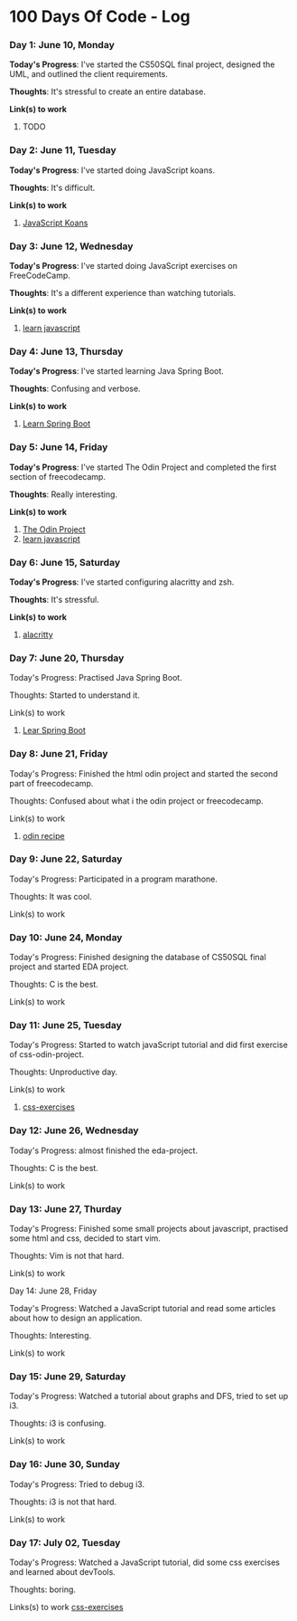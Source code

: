 # 100 Days Of Code - Log

### Day 1: June 10, Monday

**Today's Progress**: I've started the CS50SQL final project, designed the UML, and outlined the client requirements.

**Thoughts**: It's stressful to create an entire database.

**Link(s) to work**
1. TODO

### Day 2: June 11, Tuesday

**Today's Progress**: I've started doing JavaScript koans.

**Thoughts**: It's difficult.

**Link(s) to work**
1. [JavaScript Koans](https://github.com/mrdavidlaing/javascript-koans/tree/master)

### Day 3: June 12, Wednesday

**Today's Progress**: I've started doing JavaScript exercises on FreeCodeCamp.

**Thoughts**: It's a different experience than watching tutorials.

**Link(s) to work**
1. [learn javascript](https://www.freecodecamp.org/learn/javascript-algorithms-and-data-structures-v8/)

### Day 4: June 13, Thursday

**Today's Progress**: I've started learning Java Spring Boot.

**Thoughts**: Confusing and verbose.

**Link(s) to work**
1. [Learn Spring Boot](https://dio.me/)

### Day 5: June 14, Friday

**Today's Progress**: I've started The Odin Project and completed the first section of freecodecamp.

**Thoughts**: Really interesting.

**Link(s) to work**
1. [The Odin Project](https://www.theodinproject.com/)
2. [learn javascript](https://www.freecodecamp.org/learn/javascript-algorithms-and-data-structures-v8/)

### Day 6: June 15, Saturday 

**Today's Progress**: I've started configuring alacritty and zsh.

**Thoughts**: It's stressful.

**Link(s) to work**
1. [alacritty](https://alacritty.org)

### Day 7: June 20, Thursday 

Today's Progress: Practised Java Spring Boot.

Thoughts: Started to understand it.

Link(s) to work
1. [Lear Spring Boot](https://dio.me/)

### Day 8: June 21, Friday

Today's Progress: Finished the html odin project and started the second part of freecodecamp.

Thoughts: Confused about what i the odin project or freecodecamp.

Link(s) to work
1. [odin recipe](https://github.com/gcxz7/odin-recipes) 

### Day 9: June 22, Saturday

Today's Progress: Participated in a program marathone.

Thoughts: It was cool.

Link(s) to work

### Day 10: June 24, Monday

Today's Progress: Finished designing the database of CS50SQL final project and started EDA project.

Thoughts: C is the best.

Link(s) to work

### Day 11: June 25, Tuesday

Today's Progress: Started to watch javaScript tutorial and did first exercise of css-odin-project.

Thoughts: Unproductive day.

Link(s) to work 

1. [css-exercises](https://github.com/gcxz7/css-exercises)

### Day 12: June 26, Wednesday 

Today's Progress: almost finished the eda-project.

Thoughts: C is the best.

Link(s) to work

### Day 13: June 27, Thurday 

Today's Progress: Finished some small projects about javascript, practised some html and css, decided to start vim.

Thoughts: Vim is not that hard.

Link(s) to work 

Day 14: June 28, Friday

Today's Progress: Watched a JavaScript tutorial and read some articles about how to design an application.

Thoughts: Interesting.

Link(s) to work
### Day 15: June 29, Saturday

Today's Progress: Watched a tutorial about graphs and DFS, tried to set up i3.

Thoughts: i3 is confusing.

Link(s) to work

### Day 16: June 30, Sunday

Today's Progress: Tried to debug i3.

Thoughts: i3 is not that hard.

Link(s) to work

### Day 17: July 02, Tuesday

Today's Progress: Watched a JavaScript tutorial, did some css exercises and learned about devTools.

Thoughts: boring.

Links(s) to work
[css-exercises](https://github.com/gcxz7/css-exercises)

